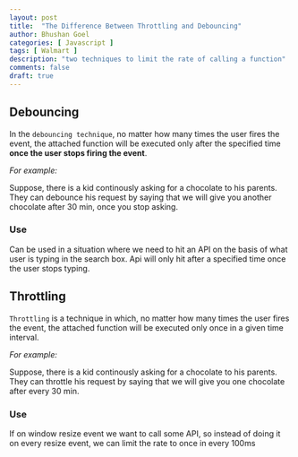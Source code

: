 ```yaml
---
layout: post
title:  "The Difference Between Throttling and Debouncing"
author: Bhushan Goel
categories: [ Javascript ]
tags: [ Walmart ]
description: "two techniques to limit the rate of calling a function"
comments: false
draft: true
---
```


## Debouncing
In the `debouncing technique`, no matter how many times the user fires the event, the attached function will be executed only after the specified time **once the user stops firing the event**.

*For example:*

Suppose, there is a kid continously asking for a chocolate to his parents. They can debounce his request by saying that we will give you another chocolate after 30 min, once you stop asking.

### Use
Can be used in a situation where we need to hit an API on the basis of what user is typing in the search box. Api will only hit after a specified time once the user stops typing.

## Throttling
`Throttling` is a technique in which, no matter how many times the user fires the event, the attached function will be executed only once in a given time interval.

*For example:*

Suppose, there is a kid continously asking for a chocolate to his parents. They can throttle his request by saying that we will give you one chocolate after every 30 min.

### Use
If on window resize event we want to call some API, so instead of doing it on every resize event, we can limit the rate to once in every 100ms